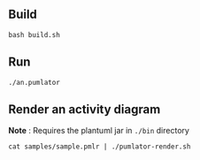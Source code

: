 ## Build

```
bash build.sh
```

## Run

```
./an.pumlator
```

## Render an activity diagram

**Note** : Requires the plantuml jar in `./bin` directory

```
cat samples/sample.pmlr | ./pumlator-render.sh
```

